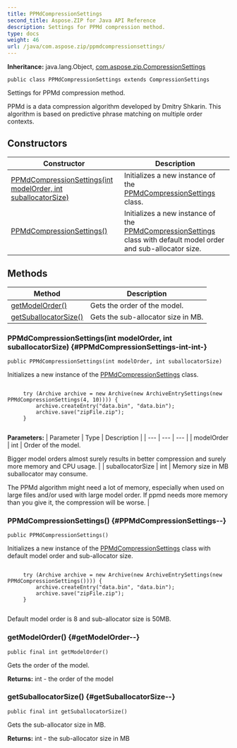 ```yaml
---
title: PPMdCompressionSettings
second_title: Aspose.ZIP for Java API Reference
description: Settings for PPMd compression method.
type: docs
weight: 46
url: /java/com.aspose.zip/ppmdcompressionsettings/
---
```


**Inheritance:**
java.lang.Object, [com.aspose.zip.CompressionSettings](../../com.aspose.zip/compressionsettings)
```
public class PPMdCompressionSettings extends CompressionSettings
```

Settings for PPMd compression method.

PPMd is a data compression algorithm developed by Dmitry Shkarin. This algorithm is based on predictive phrase matching on multiple order contexts.
## Constructors

| Constructor | Description |
| --- | --- |
| [PPMdCompressionSettings(int modelOrder, int suballocatorSize)](#PPMdCompressionSettings-int-int-) | Initializes a new instance of the [PPMdCompressionSettings](../../com.aspose.zip/ppmdcompressionsettings) class. |
| [PPMdCompressionSettings()](#PPMdCompressionSettings--) | Initializes a new instance of the [PPMdCompressionSettings](../../com.aspose.zip/ppmdcompressionsettings) class with default model order and sub-allocator size. |
## Methods

| Method | Description |
| --- | --- |
| [getModelOrder()](#getModelOrder--) | Gets the order of the model. |
| [getSuballocatorSize()](#getSuballocatorSize--) | Gets the sub-allocator size in MB. |
### PPMdCompressionSettings(int modelOrder, int suballocatorSize) {#PPMdCompressionSettings-int-int-}
```
public PPMdCompressionSettings(int modelOrder, int suballocatorSize)
```


Initializes a new instance of the [PPMdCompressionSettings](../../com.aspose.zip/ppmdcompressionsettings) class.

```

     try (Archive archive = new Archive(new ArchiveEntrySettings(new PPMdCompressionSettings(4, 10)))) {
         archive.createEntry("data.bin", "data.bin");
         archive.save("zipFile.zip");
     }
 
```



**Parameters:**
| Parameter | Type | Description |
| --- | --- | --- |
| modelOrder | int | Order of the model.

Bigger model orders almost surely results in better compression and surely more memory and CPU usage. |
| suballocatorSize | int | Memory size in MB suballocator may consume.

The PPMd algorithm might need a lot of memory, especially when used on large files and/or used with large model order. If ppmd needs more memory than you give it, the compression will be worse. |

### PPMdCompressionSettings() {#PPMdCompressionSettings--}
```
public PPMdCompressionSettings()
```


Initializes a new instance of the [PPMdCompressionSettings](../../com.aspose.zip/ppmdcompressionsettings) class with default model order and sub-allocator size.

```

     try (Archive archive = new Archive(new ArchiveEntrySettings(new PPMdCompressionSettings()))) {
         archive.createEntry("data.bin", "data.bin");
         archive.save("zipFile.zip");
     }
 
```

Default model order is 8 and sub-allocator size is 50MB.

### getModelOrder() {#getModelOrder--}
```
public final int getModelOrder()
```


Gets the order of the model.

**Returns:**
int - the order of the model
### getSuballocatorSize() {#getSuballocatorSize--}
```
public final int getSuballocatorSize()
```


Gets the sub-allocator size in MB.

**Returns:**
int - the sub-allocator size in MB

